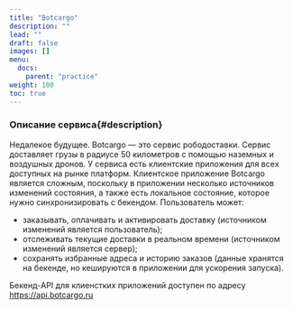 ```yaml
---
title: "Botcargo"
description: ""
lead: ""
draft: false
images: []
menu:
  docs:
    parent: "practice"
weight: 100
toc: true
---
```


### Описание сервиса{#description}

Недалекое будущее. Botcargo — это сервис рободоставки. Сервис доставляет грузы в радиусе 50 километров с помощью наземных и воздушных дронов.
У сервиса есть клиентские приложения для всех доступных на рынке платформ. Клиентское приложение Botcargo является сложным, поскольку в приложении несколько источников изменений состояния, а также есть локальное состояние, которое нужно синхронизировать с бекендом. Пользователь может:
- заказывать, оплачивать и активировать доставку (источником изменений является пользователь);
- отслеживать текущие доставки в реальном времени (источником изменений является сервер);
- сохранять избранные адреса и историю заказов (данные хранятся на бекенде, но кешируются в приложении для ускорения запуска).

Бекенд-API для клиенстких приложений доступен по адресу https://api.botcargo.ru
